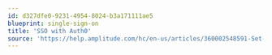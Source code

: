 ```yaml
---
id: d327dfe0-9231-4954-8024-b3a171111ae5
blueprint: single-sign-on
title: 'SSO with Auth0'
source: 'https://help.amplitude.com/hc/en-us/articles/360002548591-Set-up-single-sign-on-SSO-for-Amplitude-using-Auth0'
---
```


